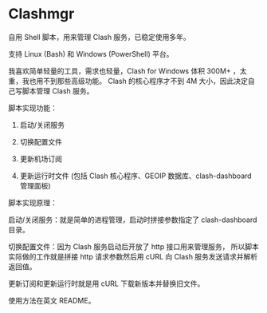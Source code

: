 # Clashmgr

自用 Shell 脚本，用来管理 Clash 服务，已稳定使用多年。

支持 Linux (Bash) 和 Windows (PowerShell) 平台。

我喜欢简单轻量的工具，需求也轻量，Clash for Windows 体积 300M+ ，太重，我也用不到那些高级功能。
Clash 的核心程序才不到 4M 大小，因此决定自己写脚本管理 Clash 服务。

脚本实现功能：

1. 启动/关闭服务

2. 切换配置文件

3. 更新机场订阅

4. 更新运行时文件 (包括 Clash 核心程序、GEOIP 数据库、clash-dashboard 管理面板)

脚本实现原理：

启动/关闭服务：就是简单的进程管理，启动时拼接参数指定了 clash-dashboard 目录。

切换配置文件：因为 Clash 服务启动后开放了 http 接口用来管理服务，
所以脚本实际做的工作就是拼接 http 请求参数然后用 cURL 向 Clash 服务发送请求并解析返回值。

更新订阅和更新运行时就是用 cURL 下载新版本并替换旧文件。

使用方法在英文 README。

